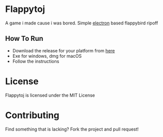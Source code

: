 # Flappytoj

A game i made cause i was bored. Simple [electron](https://www.electronjs.org) based flappybird ripoff

## How To Run
- Download the release for your platform from [here](https://github.com/amitojsingh366/Flappytoj/releases/)
- Exe for windows, dmg for macOS
- Follow the instructions

# License
Flappytoj is licensed under the MIT License

# Contributing
Find something that is lacking? Fork the project and pull request!